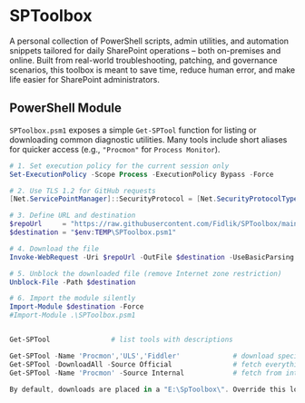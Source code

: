 # SPToolbox

A personal collection of PowerShell scripts, admin utilities, and automation snippets tailored for daily SharePoint operations – both on-premises and online. Built from real-world troubleshooting, patching, and governance scenarios, this toolbox is meant to save time, reduce human error, and make life easier for SharePoint administrators.

## PowerShell Module

`SPToolbox.psm1` exposes a simple `Get-SPTool` function for listing or downloading common diagnostic utilities.
Many tools include short aliases for quicker access (e.g., `"Procmon"` for `Process Monitor`).

```powershell
# 1. Set execution policy for the current session only
Set-ExecutionPolicy -Scope Process -ExecutionPolicy Bypass -Force

# 2. Use TLS 1.2 for GitHub requests
[Net.ServicePointManager]::SecurityProtocol = [Net.SecurityProtocolType]::Tls12

# 3. Define URL and destination
$repoUrl     = "https://raw.githubusercontent.com/Fidlik/SPToolbox/main/SPToolbox.psm1"
$destination = "$env:TEMP\SPToolbox.psm1"

# 4. Download the file
Invoke-WebRequest -Uri $repoUrl -OutFile $destination -UseBasicParsing

# 5. Unblock the downloaded file (remove Internet zone restriction)
Unblock-File -Path $destination

# 6. Import the module silently
Import-Module $destination -Force
#Import-Module .\SPToolbox.psm1


Get-SPTool               # list tools with descriptions

Get-SPTool -Name 'Procmon','ULS','Fiddler'             # download specific tools
Get-SPTool -DownloadAll -Source Official               # fetch everything from official sources
Get-SPTool -Name 'Procmon' -Source Internal            # fetch from internal source

By default, downloads are placed in a "E:\SpToolbox\". Override this location with the `-Destination` parameter.
